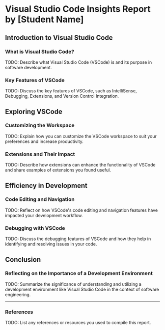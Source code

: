 # Visual Studio Code Insights Report by [Student Name]

## Introduction to Visual Studio Code

### What is Visual Studio Code?
TODO: Describe what Visual Studio Code (VSCode) is and its purpose in software development.

### Key Features of VSCode
TODO: Discuss the key features of VSCode, such as IntelliSense, Debugging, Extensions, and Version Control Integration.

## Exploring VSCode

### Customizing the Workspace
TODO: Explain how you can customize the VSCode workspace to suit your preferences and increase productivity.

### Extensions and Their Impact
TODO: Describe how extensions can enhance the functionality of VSCode and share examples of extensions you found useful.

## Efficiency in Development

### Code Editing and Navigation
TODO: Reflect on how VSCode's code editing and navigation features have impacted your development workflow.

### Debugging with VSCode
TODO: Discuss the debugging features of VSCode and how they help in identifying and resolving issues in your code.

## Conclusion

### Reflecting on the Importance of a Development Environment
TODO: Summarize the significance of understanding and utilizing a development environment like Visual Studio Code in the context of software engineering.

---

### References
TODO: List any references or resources you used to compile this report.
